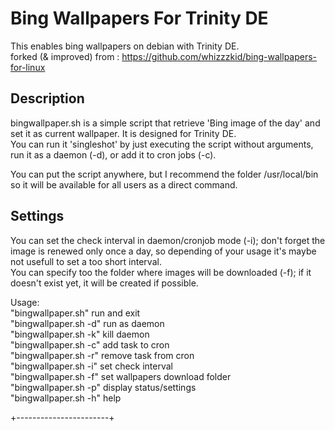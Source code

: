 # Bing Wallpapers For Trinity DE
This enables bing wallpapers on debian with Trinity DE.  
forked (& improved) from : https://github.com/whizzzkid/bing-wallpapers-for-linux

## Description
bingwallpaper.sh is a simple script that retrieve 'Bing image of the day' and set it as current wallpaper. It is designed for Trinity DE.  
You can run it 'singleshot' by just executing the script without arguments, run it as a daemon (-d), or add it to cron jobs (-c).  
  
You can put the script anywhere, but I recommend the folder /usr/local/bin so it will be available for all users as a direct command.  
  
## Settings
You can set the check interval in daemon/cronjob mode (-i); don't forget the image is renewed only once a day, so depending of your usage it's maybe not usefull to set a too short interval.  
You can specify too the folder where images will be downloaded (-f); if it doesn't exist yet, it will be created if possible.  
  
  
Usage:  
 "bingwallpaper.sh"       run and exit  
 "bingwallpaper.sh -d"    run as daemon  
 "bingwallpaper.sh -k"    kill daemon  
 "bingwallpaper.sh -c"    add task to cron  
 "bingwallpaper.sh -r"    remove task from cron  
 "bingwallpaper.sh -i"    set check interval  
 "bingwallpaper.sh -f"    set wallpapers download folder  
 "bingwallpaper.sh -p"    display status/settings  
 "bingwallpaper.sh -h"    help  
  
  
+-----------------------+

